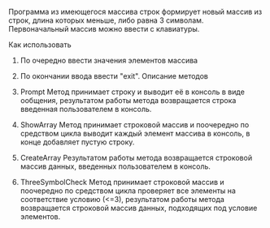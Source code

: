 Программа из имеющегося массива строк формирует новый массив из строк, длина которых меньше, либо равна 3 символам. Первоначальный массив можно ввести с клавиатуры.

Как использовать
1. По очередно ввести значения элементов массива
2. По окончании ввода ввести "exit".
Описание методов
1. Prompt
Метод принимает строку и выводит её в консоль в виде ообщения, результатом работы метода возвращается строка введенная пользователем в консоль.

2. ShowArray
Метод принимает строковой массив и поочередно по средством цикла выводит каждый элемент массива в консоль, в конце добавляет пустую строку.

3. CreateArray
Результатом работы метода возвращается строковой массив данных, введенных пользователем в консоль.

4. ThreeSymbolCheck
Метод принимает строковой массив и поочередно по средством цикла проверяет все элементы на соответствие условию (<=3), результатом работы метода возвращается строковой массив данных, подходящих под условие элементов.
